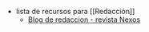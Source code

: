 - lista de recursos para [[Redacción]]
	- [Blog de redaccion - revista Nexos](https://redaccion.nexos.com.mx/)